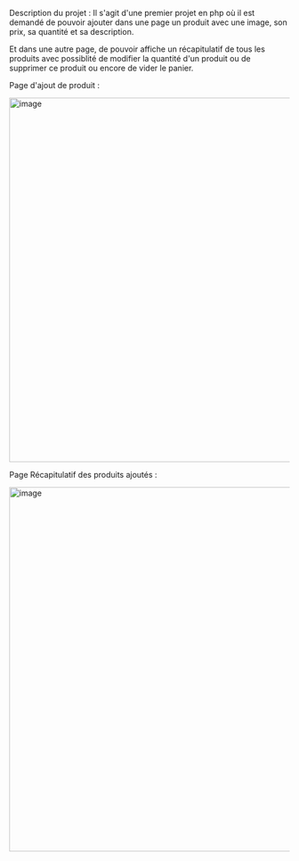 Description du projet :
Il s'agit d'une premier projet en php où il est demandé de pouvoir ajouter dans une page un produit avec une image, son prix, sa quantité et sa description.

Et dans une autre page, de pouvoir affiche un récapitulatif de tous les produits avec possiblité de modifier la quantité d'un produit ou de supprimer ce produit ou encore de vider le panier.

Page d'ajout de produit :

<img width="654" alt="image" src="https://github.com/Mzk-Ali/Project_0__Appli_Ali_M/assets/161448982/19d1b16b-49cf-4caf-931e-b977efe6ca35">

Page Récapitulatif des produits ajoutés :

<img width="654" alt="image" src="https://github.com/Mzk-Ali/Project_0__Appli_Ali_M/assets/161448982/f07ec62a-4331-469f-9daf-44c3871c1f26">
